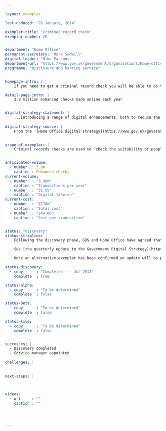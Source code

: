 ```yaml
---

layout: exemplar

last-updated: "28 January, 2014"

exemplar-title: "Criminal record check"
exemplar-number: 20


department: "Home Office"
permanent-secretary: "Mark Sedwill"
digital-leader: "Mike Parsons"
department-url: "https://www.gov.uk/government/organisations/home-office"
programme: "Disclosure and barring service"


homepage-intro: |
    If you need to get a criminal record check you will be able to do this simply and quickly online

detail-page-intro: |
    3.9 million enhanced checks made online each year


digital-strategy-statement: |
    ...introducing a range of digital enhancements, both to reduce the overall number of checks and to transform to digital transactions wherever possible
    
digital-strategy-source: |
    From the '[Home Office digital strategy](https://www.gov.uk/government/publications/home-office-digital-strategy)' --- December 2012
    

scope-of-exemplar: |
    Criminal records checks are used to “check the suitability of people who will be working in positions of trust, primarily with children or vulnerable adults… (DBS) will be introducing a range of digital enhancements, both to reduce the overall number of checks and to transform to digital transactions wherever possible” - [Home Office digital strategy](https://www.gov.uk/government/publications/home-office-digital-strategy)


anticipated-volume:
  - number  : 3.9m
    caption : Enhanced checks
current-volume:
  - number  : "3.86m"
    caption : "Transactions per year"
  - number  : "31.5%"
    caption : "Digital take-up"
current-cost:
  - number  : "£170m"
    caption : "Total cost"
  - number  : "£44.00"
    caption : "Cost per transaction"


status: "discovery"
status-strapline: |
    Following the discovery phase, GDS and Home Office have agreed that due to contractual constraints and competing policy and legislative priorities, there would be more opportunity to effect transformational change by March 2015 in another service. GDS and Home Office have agreed to investigate working with HM Passport Office as an alternative to this exemplar. A discovery phase is now underway with HM Passports Office. 

    See [the quarterly update to the Government Digital Strategy](https://www.gov.uk/government/publications/government-digital-strategy-quarterly-progress-report-december-2013/government-digital-strategy-quarterly-progress-report-december-2013), published December 2013.

    Once an alternative exemplar has been confirmed an update will be published on the [Digital Transformation](https://www.gov.uk/transformation) pages.

status-discovery:
  - copy      : "Completed --- Jul 2013"
    complete  : true

status-alpha:
  - copy      : "To be determined"
    complete  : false

status-beta:
  - copy      : "To be determined"
    complete  : false

status-live:
  - copy      : "To be determined"
    complete  : false


successes: |
  - Discovery completed
  - Service manager appointed
  
challenges: |
  
  
next-steps: |
  
  

videos:
  - url     : ""
    caption : ""




---
```




